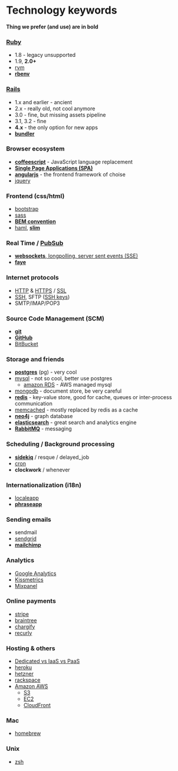 # Technology keywords

**Thing we prefer (and use) are in bold**


### [Ruby][1]
- 1.8 - legacy unsupported
- 1.9, **2.0+**
- [rvm][2]
- [**rbenv**][3]

### [Rails][4]
- 1.x and earlier - ancient
- 2.x - really old, not cool anymore
- 3.0 - fine, but missing assets pipeline
- 3.1, 3.2 - fine
- **4.x** - the only option for new apps
- [**bundler**][5]

### Browser ecosystem
- **[coffeescript][6]** - JavaScript language replacement
- **[Single Page Applications (SPA)][7]**
- **[angularjs][8]** - the frontend framework of choise
- [jquery][9]

### Frontend (css/html)
- [bootstrap][10]
- [sass][11]
- **[BEM convention][12]**
- [haml][13], **[slim][14]**

### Real Time / [PubSub][15]
- [**websockets**, longpolling, server sent events (SSE)][16]
- **[faye][17]**

### Internet protocols
- [HTTP][18] & [HTTPS][19] / [SSL][20]
- [SSH][21], SFTP ([SSH keys][22])
- SMTP/IMAP/POP3

### Source Code Management (SCM)
- **[git][23]**
- **[GitHub][24]**
- [BitBucket][25]

### Storage and friends
- **[postgres][26]** (pg) - very cool
- [mysql][27] - not so cool, better use postgres
    - [amazon RDS][28] - AWS managed mysql
- [mongodb][29] - document store, be very careful
- **[redis][30]** - key-value store, good for cache, queues or inter-process communication
- [memcached][31] - mostly replaced by redis as a cache
- **[neo4j][32]** - graph database
- **[elasticsearch][33]** - great search and analytics engine
- **[RabbitMQ][34]** - messaging


### Scheduling / Background processing
- **[sidekiq][35]** / resque / delayed_job
- [cron][36]
- **clockwork** / whenever

### Internationalization (i18n)
- [localeapp][37]
- **[phraseapp][38]**

### Sending emails
- sendmail
- [sendgrid][39]
- **[mailchimp][40]**

### Analytics
- [Google Analytics][41]
- [Kissmetrics][42]
- [Mixpanel][43]

### Online payments
- [stripe][44]
- [braintree][45]
- [chargify][46]
- [recurly][47]

### Hosting & others
- [Dedicated vs IaaS vs PaaS][48]
- [heroku][49]
- [hetzner][50]
- [rackspace][51]
- [Amazon AWS][52]
    - [S3][53]
    - [EC2][54]
    - [CloudFront][55]

### Mac
- [homebrew][56]

### Unix
- [zsh][57]

  [1]: https://www.ruby-lang.org/en/
  [2]: https://rvm.io/
  [3]: https://github.com/sstephenson/rbenv
  [4]: http://rubyonrails.org/
  [5]: http://bundler.io/
  [6]: http://coffeescript.org/
  [7]: http://en.wikipedia.org/wiki/Single-page_application
  [8]: http://angularjs.org/
  [9]: http://jquery.com/
  [10]: http://getbootstrap.com/
  [11]: http://sass-lang.com/
  [12]: http://bem.info/
  [13]: http://haml.info/
  [14]: slim-lang.com
  [15]: http://en.wikipedia.org/wiki/Publish%E2%80%93subscribe_pattern
  [16]: http://stackoverflow.com/a/12855533/301093
  [17]: http://faye.jcoglan.com/
  [18]: http://en.wikipedia.org/wiki/Hypertext_Transfer_Protocol
  [19]: http://en.wikipedia.org/wiki/HTTP_Secure
  [20]: http://en.wikipedia.org/wiki/Secure_Sockets_Layer
  [21]: http://www.slashroot.in/secure-shell-how-does-ssh-work
  [22]: https://help.github.com/articles/generating-ssh-keys
  [23]: http://git-scm.com/
  [24]: http://github.com
  [25]: https://bitbucket.org/
  [26]: http://www.postgresql.org/
  [27]: http://www.mysql.com/
  [28]: http://aws.amazon.com/rds/
  [29]: http://www.mongodb.org/
  [30]: http://redis.io/
  [31]: http://memcached.org/
  [32]: http://www.neo4j.org/
  [33]: http://www.elasticsearch.org/
  [34]: http://www.rabbitmq.com/
  [35]: http://sidekiq.org/
  [36]: http://en.wikipedia.org/wiki/Cron
  [37]: http://localeapp.com/
  [38]: https://phraseapp.com/
  [39]: http://sendgrid.com/
  [40]: http://mailchimp.com/
  [41]: http://www.google.com/analytics/
  [42]: https://www.kissmetrics.com/
  [43]: https://mixpanel.com/
  [44]: https://stripe.com/
  [45]: https://www.braintreepayments.com/
  [46]: http://chargify.com/
  [47]: https://recurly.com/
  [48]: http://en.wikipedia.org/wiki/Cloud_computing#Service_models
  [49]: http://heroku.com/
  [50]: http://www.hetzner.de/en/
  [51]: http://rackspace.com/
  [52]: http://aws.amazon.com/
  [53]: http://aws.amazon.com/s3/
  [54]: http://aws.amazon.com/ec2/
  [55]: http://aws.amazon.com/cloudfront/
  [56]: http://brew.sh/
  [57]: http://www.zsh.org/
